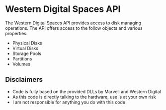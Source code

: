 # Western Digital Spaces API

The Western Digital Spaces API provides access to disk managing operations.
The API offers access to the follow objects and various properties:

- Physical Disks
- Virtual Disks
- Storage Pools
- Partitions
- Volumes

## Disclaimers

- Code is fully based on the provided DLLs by Marvell and Western Digital
- As this code is directly talking to the hardware, use is at your own risk
- I am not responsible for anything you do with this code